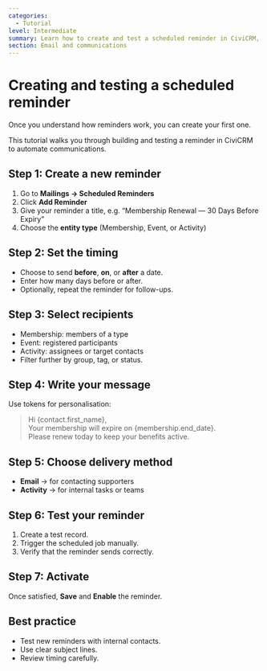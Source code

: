```yaml
---
categories:
  - Tutorial
level: Intermediate
summary: Learn how to create and test a scheduled reminder in CiviCRM, step by step.
section: Email and communications
---
```


# Creating and testing a scheduled reminder

Once you understand how reminders work, you can create your first one.

This tutorial walks you through building and testing a reminder in CiviCRM to automate communications.

## Step 1: Create a new reminder
1. Go to **Mailings → Scheduled Reminders**  
2. Click **Add Reminder**  
3. Give your reminder a title, e.g. “Membership Renewal — 30 Days Before Expiry”  
4. Choose the **entity type** (Membership, Event, or Activity)

## Step 2: Set the timing
- Choose to send **before**, **on**, or **after** a date.  
- Enter how many days before or after.  
- Optionally, repeat the reminder for follow-ups.  

## Step 3: Select recipients
- Membership: members of a type  
- Event: registered participants  
- Activity: assignees or target contacts  
- Filter further by group, tag, or status.  

## Step 4: Write your message
Use tokens for personalisation:

> Hi {contact.first_name},  
> Your membership will expire on {membership.end_date}.  
> Please renew today to keep your benefits active.

## Step 5: Choose delivery method
- **Email** → for contacting supporters  
- **Activity** → for internal tasks or teams  

## Step 6: Test your reminder
1. Create a test record.  
2. Trigger the scheduled job manually.  
3. Verify that the reminder sends correctly.  

## Step 7: Activate
Once satisfied, **Save** and **Enable** the reminder.  

## Best practice
- Test new reminders with internal contacts.  
- Use clear subject lines.  
- Review timing carefully.
